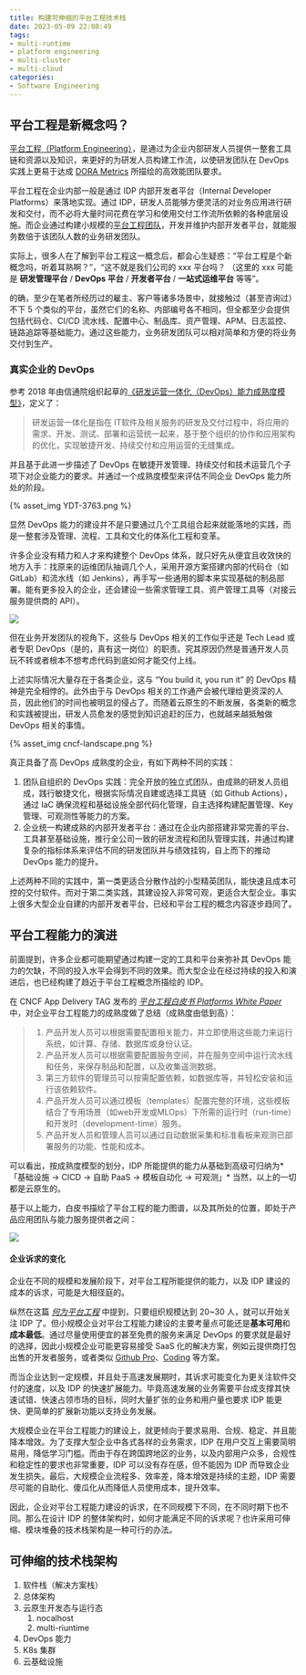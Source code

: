 ```yaml
---
title: 构建可伸缩的平台工程技术栈
date: 2023-05-09 22:08:49
tags: 
- multi-runtime
- platform engineering
- multi-cluster
- multi-cloud
categories:
- Software Engineering
---
```


## 平台工程是新概念吗？

[平台工程（Platform Engineering）](https://platformengineering.org/blog/what-is-platform-engineering)，是通过为企业内部研发人员提供一整套工具链和资源以及知识，来更好的为研发人员构建工作流，以使研发团队在 DevOps 实践上更易于达成 [DORA Metrics](https://cloud.google.com/blog/products/devops-sre/using-the-four-keys-to-measure-your-devops-performance) 所描绘的高效能团队要求。

平台工程在企业内部一般是通过 IDP 内部开发者平台（Internal Developer Platforms）来落地实现。通过 IDP，研发人员能够方便灵活的对业务应用进行研发和交付，而不必将大量时间花费在学习和使用交付工作流所依赖的各种底层设施。而企业通过构建小规模的[平台工程团队](https://www.thoughtworks.com/zh-cn/radar/techniques/platform-engineering-product-teams)，开发并维护内部开发者平台，就能服务数倍于该团队人数的业务研发团队。

实际上，很多人在了解到平台工程这一概念后，都会心生疑惑：“平台工程是个新概念吗，听着耳熟啊？”，“这不就是我们公司的 xxx 平台吗？ （这里的 xxx 可能是 **研发管理平台** / **DevOps 平台** / **开发者平台** / **一站式运维平台** 等等”。

的确，至少在笔者所经历过的雇主、客户等诸多场景中，就接触过（甚至咨询过）不下 5 个类似的平台，虽然它们的名称、内部编号各不相同，但全都至少会提供包括代码仓、CI/CD 流水线、配置中心、制品库、资产管理、APM、日志监控、链路追踪等基础能力。通过这些能力，业务研发团队可以相对简单和方便的将业务交付到生产。

### 真实企业的 DevOps

参考 2018 年由信通院组织起草的[《研发运营一体化（DevOps）能力成熟度模型》](https://hbba.sacinfo.org.cn/stdDetail/12bebc74402d9eced9cc0440ef6e4f879c11718e5df86101f985255fb24c35e0)，定义了：

> 研发运营一体化是指在 IT软件及相关服务的研发及交付过程中，将应用的需求、开发、测试、部署和运营统一起来，基于整个组织的协作和应用架构的优化，实现敏捷开发、持续交付和应用运营的无缝集成。

并且基于此进一步描述了 DevOps 在敏捷开发管理、持续交付和技术运营几个子项下对企业能力的要求。并通过一个成熟度模型来评估不同企业 DevOps 能力所处的阶段。

{% asset_img YDT-3763.png %}

显然 DevOps 能力的建设并不是只要通过几个工具组合起来就能落地的实践，而是一整套涉及管理、流程、工具和文化的体系化工程和变革。

许多企业没有精力和人才来构建整个 DevOps 体系，就只好先从便宜且收效快的地方入手：找原来的运维团队抽调几个人，采用开源方案搭建内部的代码仓（如 GitLab）和流水线（如 Jenkins），再手写一些通用的脚本来实现基础的制品部署。能有更多投入的企业，还会建设一些需求管理工具、资产管理工具等（对接云服务提供商的 API）。

![](https://kubesphere.io/images/devops/dev-ops.png)

但在业务开发团队的视角下，这些与 DevOps 相关的工作似乎还是 Tech Lead 或者专职 DevOps（是的，真有这一岗位）的职责。究其原因仍然是普通开发人员玩不转或者根本不想考虑代码到底如何才能交付上线。

上述实际情况大量存在于各类企业，这与 “You build it, you run it” 的 DevOps 精神是完全相悖的。此外由于与 DevOps 相关的工作通产会被代理给更资深的人员，因此他们的时间也被明显的侵占了。而随着云原生的不断发展，各类新的概念和实践被提出，研发人员愈发的感觉到知识追赶的压力，也就越来越抵触做 DevOps 相关的事情。

{% asset_img cncf-landscape.png %}

真正具备了高 DevOps 成熟度的企业，有如下两种不同的实践：

1. 团队自组织的 DevOps 实践：完全开放的独立式团队，由成熟的研发人员组成，践行敏捷文化，根据实际情况自建或选择工具链（如 Github Actions），通过 IaC 确保流程和基础设施全部代码化管理，自主选择构建配置管理、Key 管理、可观测性等能力的方案。
2. 企业统一构建成熟的内部开发者平台：通过在企业内部搭建非常完善的平台、工具甚至基础设施，推行全公司一致的研发流程和团队管理实践，并通过构建复杂的指标体系来评估不同的研发团队并与绩效挂钩，自上而下的推动 DevOps 能力的提升。

上述两种不同的实践中，第一类更适合分散作战的小型精英团队，能快速且成本可控的交付软件。而对于第二类实践，其建设投入非常可观，更适合大型企业。事实上很多大型企业自建的内部开发者平台，已经和平台工程的概念内容逐步趋同了。



## 平台工程能力的演进

前面提到，许多企业都可能期望通过构建一定的工具和平台来弥补其 DevOps 能力的欠缺，不同的投入水平会得到不同的效果。而大型企业在经过持续的投入和演进后，也已经构建了趋近于平台工程概念所描绘的 IDP。

在 CNCF App Delivery TAG 发布的 [*平台工程白皮书 Platforms White Paper*](https://tag-app-delivery.cncf.io/whitepapers/platforms/) 中，对企业平台工程能力的成熟度做了总结（成熟度由低到高）：

>1. 产品开发人员可以根据需要配置相关能力，并立即使用这些能力来运行系统，如计算、存储、数据库或身份认证。
>2. 产品开发人员可以根据需要配置服务空间，并在服务空间中运行流水线和任务，来保存制品和配置，以及收集遥测数据。
>3. 第三方软件的管理员可以按需配置依赖，如数据库等，并轻松安装和运行该依赖软件。
>4. 产品开发人员可以通过模板（templates）配置完整的环境，这些模板结合了专用场景（如web开发或MLOps）下所需的运行时（run-time）和开发时（development-time）服务。
>5. 产品开发人员和管理人员可以通过自动数据采集和标准看板来观测已部署服务的功能、性能和成本。

可以看出，按成熟度模型的划分，IDP 所能提供的能力从基础到高级可归纳为*「基础设施 -> CICD -> 自助 PaaS -> 模板自动化 -> 可观测」* 当然，以上的一切都是云原生的。

基于以上能力，白皮书描绘了平台工程的能力图谱，以及其所处的位置，即处于产品应用团队与能力服务提供者之间：

![](https://tag-app-delivery.cncf.io/whitepapers/platforms/assets/platform_components.png)

#### 企业诉求的变化

企业在不同的规模和发展阶段下，对平台工程所能提供的能力，以及 IDP 建设的成本的诉求，可能是大相径庭的。

纵然在这篇 [*何为平台工程*](https://platformengineering.org/blog/what-is-platform-engineering) 中提到，只要组织规模达到 20~30 人，就可以开始关注 IDP 了。但小规模企业对平台工程能力建设的主要考量点可能还是**基本可用**和**成本最低**。通过尽量使用便宜的甚至免费的服务来满足 DevOps 的要求就是最好的选择，因此小规模企业可能更容易接受 SaaS 化的解决方案，例如云提供商打包出售的开发者服务，或者类似 [Github Pro](https://github.com/pricing)、[Coding](https://coding.net/) 等方案。

而当企业达到一定规模，并且处于高速发展期时，其诉求可能变化为更关注软件交付的速度，以及 IDP 的快速扩展能力。毕竟高速发展的业务需要平台成支撑其快速试错、快速占领市场的目标，同时大量扩张的业务和用户量也要求 IDP 能更快、更简单的扩展新功能以支持业务发展。

大规模企业在平台工程能力的建设上，就更倾向于要求易用、合规、稳定、并且能降本增效。为了支撑大型企业中各式各样的业务需求，IDP 在用户交互上需要简明易用，降低学习门槛。而由于存在跨国跨地区的业务，以及内部用户众多，合规性和稳定性的要求也非常重要，IDP 可以没有存在感，但不能因为 IDP 而导致企业发生损失。最后，大规模企业流程多、效率差，降本增效是持续的主题，IDP 需要尽可能的自助化、傻瓜化从而降低人员使用成本，提升效率。

因此，企业对平台工程能力建设的诉求，在不同规模下不同，在不同时期下也不同。那么在设计 IDP 的整体架构时，如何才能满足不同的诉求呢？也许采用可伸缩、模块堆叠的技术栈架构是一种可行的办法。



## 可伸缩的技术栈架构

1. 软件栈（解决方案栈）
1. 总体架构
2. 云原生开发态与运行态
   1. nocalhost
   2. multi-riuntime
3. DevOps 能力
4. K8s 集群
5. 云基础设施
